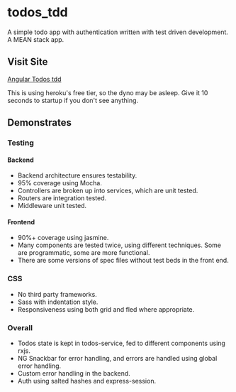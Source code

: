 # todos_tdd

A simple todo app with authentication written with test driven development. A MEAN stack app.

## Visit Site

[Angular Todos tdd](https://serene-peak-33374.herokuapp.com/)

This is using heroku's free tier, so the dyno may be asleep. Give it 10 seconds to startup if you don't see anything.

## Demonstrates

### Testing 

#### Backend

* Backend architecture ensures testability.
* 95% coverage using Mocha.
* Controllers are broken up into services, which are unit tested.
* Routers are integration tested.
* Middleware unit tested.

#### Frontend

* 90%+ coverage using jasmine.
* Many components are tested twice, using different techniques. Some are programmatic, some are more functional. 
* There are some versions of spec files without test beds in the front end. 

### CSS

* No third party frameworks.
* Sass with indentation style.
* Responsiveness using both grid and fled where appropriate.

### Overall

* Todos state is kept in todos-service, fed to different components using rxjs.
* NG Snackbar for error handling, and errors are handled using global error handling.
* Custom error handling in the backend.
* Auth using salted hashes and express-session.
